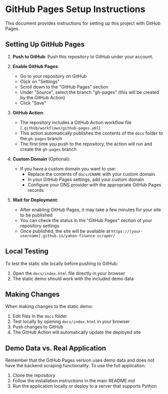 # GitHub Pages Setup Instructions

This document provides instructions for setting up this project with GitHub Pages.

## Setting Up GitHub Pages

1. **Push to GitHub**: Push this repository to GitHub under your account.

2. **Enable GitHub Pages**: 
   - Go to your repository on GitHub
   - Click on "Settings"
   - Scroll down to the "GitHub Pages" section
   - Under "Source", select the branch "gh-pages" (this will be created by the GitHub Action)
   - Click "Save"

3. **GitHub Action**: 
   - The repository includes a GitHub Action workflow file (`.github/workflows/github-pages.yml`)
   - This action automatically publishes the contents of the `docs` folder to the `gh-pages` branch
   - The first time you push to the repository, the action will run and create the `gh-pages` branch

4. **Custom Domain** (Optional):
   - If you have a custom domain you want to use:
     - Replace the contents of `docs/CNAME` with your custom domain
     - In your GitHub Pages settings, add your custom domain
     - Configure your DNS provider with the appropriate GitHub Pages records

5. **Wait for Deployment**:
   - After enabling GitHub Pages, it may take a few minutes for your site to be published
   - You can check the status in the "GitHub Pages" section of your repository settings
   - Once published, the site will be available at `https://[your-username].github.io/yahoo-finance-scraper/`

## Local Testing

To test the static site locally before pushing to GitHub:

1. Open the `docs/index.html` file directly in your browser
2. The static demo should work with the included demo data

## Making Changes

When making changes to the static demo:

1. Edit files in the `docs` folder
2. Test locally by opening `docs/index.html` in your browser
3. Push changes to GitHub
4. The GitHub Action will automatically update the deployed site

## Demo Data vs. Real Application

Remember that the GitHub Pages version uses demo data and does not have the backend scraping functionality. To use the full application:

1. Clone the repository
2. Follow the installation instructions in the main README.md
3. Run the application locally or deploy to a server that supports Python